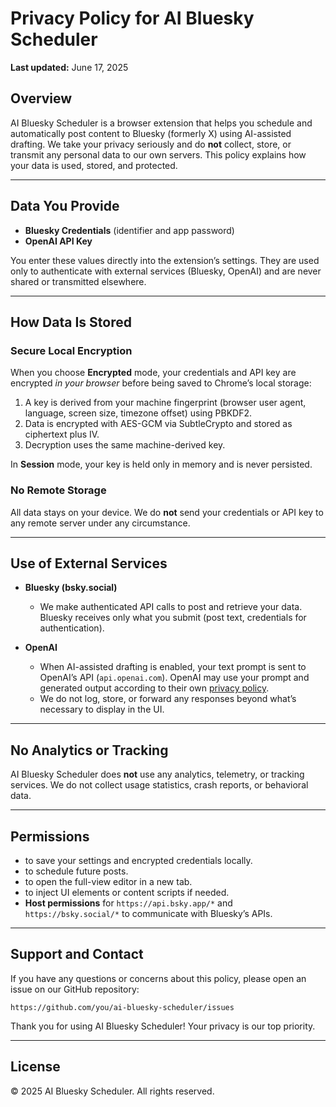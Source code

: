 # Privacy Policy for AI Bluesky Scheduler

**Last updated:** June 17, 2025

## Overview

AI Bluesky Scheduler is a browser extension that helps you schedule and automatically post content to Bluesky (formerly X) using AI-assisted drafting. We take your privacy seriously and do **not** collect, store, or transmit any personal data to our own servers. This policy explains how your data is used, stored, and protected.

---

## Data You Provide

* **Bluesky Credentials** (identifier and app password)
* **OpenAI API Key**

You enter these values directly into the extension’s settings. They are used only to authenticate with external services (Bluesky, OpenAI) and are never shared or transmitted elsewhere.

---

## How Data Is Stored

### Secure Local Encryption

When you choose **Encrypted** mode, your credentials and API key are encrypted *in your browser* before being saved to Chrome’s local storage:

1. A key is derived from your machine fingerprint (browser user agent, language, screen size, timezone offset) using PBKDF2.
2. Data is encrypted with AES-GCM via SubtleCrypto and stored as ciphertext plus IV.
3. Decryption uses the same machine-derived key.

In **Session** mode, your key is held only in memory and is never persisted.

### No Remote Storage

All data stays on your device. We do **not** send your credentials or API key to any remote server under any circumstance.

---

## Use of External Services

* **Bluesky (bsky.social)**

  * We make authenticated API calls to post and retrieve your data. Bluesky receives only what you submit (post text, credentials for authentication).

* **OpenAI**

  * When AI-assisted drafting is enabled, your text prompt is sent to OpenAI’s API (`api.openai.com`). OpenAI may use your prompt and generated output according to their own [privacy policy](https://openai.com/policies/privacy-policy).
  * We do not log, store, or forward any responses beyond what’s necessary to display in the UI.

---

## No Analytics or Tracking

AI Bluesky Scheduler does **not** use any analytics, telemetry, or tracking services. We do not collect usage statistics, crash reports, or behavioral data.

---

## Permissions

* to save your settings and encrypted credentials locally.
* to schedule future posts.
* to open the full-view editor in a new tab.
* to inject UI elements or content scripts if needed.
* **Host permissions** for `https://api.bsky.app/*` and `https://bsky.social/*` to communicate with Bluesky’s APIs.

---

## Support and Contact

If you have any questions or concerns about this policy, please open an issue on our GitHub repository:

```
https://github.com/you/ai-bluesky-scheduler/issues
```

Thank you for using AI Bluesky Scheduler! Your privacy is our top priority.

---

## License

© 2025 AI Bluesky Scheduler. All rights reserved.
